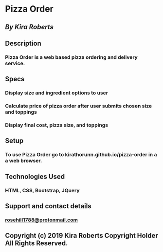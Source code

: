 # Pizza Order

## _By Kira Roberts_

## Description

### Pizza Order is a web based pizza ordering and delivery service.

## Specs

### Display size and ingredient options to user

### Calculate price of pizza order after user submits chosen size and toppings

### Display final cost, pizza size, and toppings

## Setup

### To use Pizza Order go to kirathorunn.github.io/pizza-order in a a web browser.

## Technologies Used

### HTML, CSS, Bootstrap, JQuery

## Support and contact details

### rosehill1788@protonmail.com

## Copyright (c) 2019 Kira Roberts Copyright Holder All Rights Reserved.
